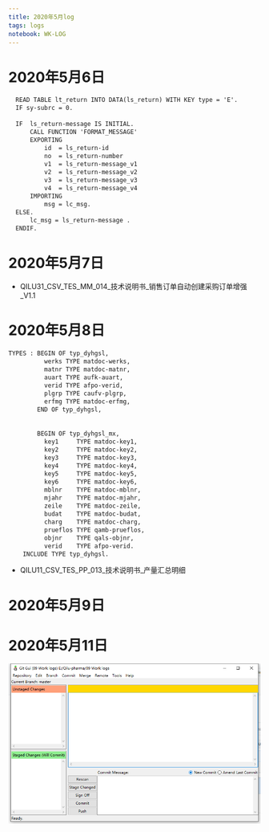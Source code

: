 ```yaml
---
title: 2020年5月log
tags: logs
notebook: WK-LOG
---
```


# 2020年5月6日

  ```abap
    READ TABLE lt_return INTO DATA(ls_return) WITH KEY type = 'E'.
    IF sy-subrc = 0.

    IF  ls_return-message IS INITIAL.
        CALL FUNCTION 'FORMAT_MESSAGE'
        EXPORTING
            id  = ls_return-id
            no  = ls_return-number
            v1  = ls_return-message_v1
            v2  = ls_return-message_v2
            v3  = ls_return-message_v3
            v4  = ls_return-message_v4
        IMPORTING
            msg = lc_msg.
    ELSE.
        lc_msg = ls_return-message .
    ENDIF.
  ```

# 2020年5月7日

- QILU31_CSV_TES_MM_014_技术说明书_销售订单自动创建采购订单增强_V1.1
  

# 2020年5月8日
```ABAP
TYPES : BEGIN OF typ_dyhgsl,
          werks TYPE matdoc-werks,
          matnr TYPE matdoc-matnr,
          auart TYPE aufk-auart,
          verid TYPE afpo-verid,
          plgrp TYPE caufv-plgrp,
          erfmg TYPE matdoc-erfmg,
        END OF typ_dyhgsl,


        BEGIN OF typ_dyhgsl_mx,
          key1     TYPE matdoc-key1,
          key2     TYPE matdoc-key2,
          key3     TYPE matdoc-key3,
          key4     TYPE matdoc-key4,
          key5     TYPE matdoc-key5,
          key6     TYPE matdoc-key6,
          mblnr    TYPE matdoc-mblnr,
          mjahr    TYPE matdoc-mjahr,
          zeile    TYPE matdoc-zeile,
          budat    TYPE matdoc-budat,
          charg    TYPE matdoc-charg,
          prueflos TYPE qamb-prueflos,
          objnr    TYPE qals-objnr,
          verid    TYPE afpo-verid.
    INCLUDE TYPE typ_dyhgsl.
```

- QILU11_CSV_TES_PP_013_技术说明书_产量汇总明细

# 2020年5月9日

# 2020年5月11日

![image-20200511140508458](202005.assets/image-20200511140508458.png)